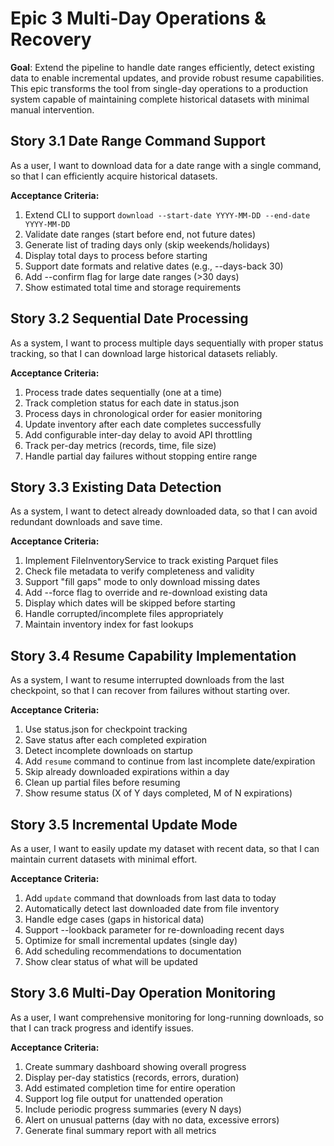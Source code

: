 # Epic 3 Multi-Day Operations & Recovery

**Goal**: Extend the pipeline to handle date ranges efficiently, detect existing data to enable incremental updates, and provide robust resume capabilities. This epic transforms the tool from single-day operations to a production system capable of maintaining complete historical datasets with minimal manual intervention.

## Story 3.1 Date Range Command Support

As a user,
I want to download data for a date range with a single command,
so that I can efficiently acquire historical datasets.

**Acceptance Criteria:**
1. Extend CLI to support `download --start-date YYYY-MM-DD --end-date YYYY-MM-DD`
2. Validate date ranges (start before end, not future dates)
3. Generate list of trading days only (skip weekends/holidays)
4. Display total days to process before starting
5. Support date formats and relative dates (e.g., --days-back 30)
6. Add --confirm flag for large date ranges (>30 days)
7. Show estimated total time and storage requirements

## Story 3.2 Sequential Date Processing

As a system,
I want to process multiple days sequentially with proper status tracking,
so that I can download large historical datasets reliably.

**Acceptance Criteria:**
1. Process trade dates sequentially (one at a time)
2. Track completion status for each date in status.json
3. Process days in chronological order for easier monitoring
4. Update inventory after each date completes successfully
5. Add configurable inter-day delay to avoid API throttling
6. Track per-day metrics (records, time, file size)
7. Handle partial day failures without stopping entire range

## Story 3.3 Existing Data Detection

As a system,
I want to detect already downloaded data,
so that I can avoid redundant downloads and save time.

**Acceptance Criteria:**
1. Implement FileInventoryService to track existing Parquet files
2. Check file metadata to verify completeness and validity
3. Support "fill gaps" mode to only download missing dates
4. Add --force flag to override and re-download existing data
5. Display which dates will be skipped before starting
6. Handle corrupted/incomplete files appropriately
7. Maintain inventory index for fast lookups

## Story 3.4 Resume Capability Implementation

As a system,
I want to resume interrupted downloads from the last checkpoint,
so that I can recover from failures without starting over.

**Acceptance Criteria:**
1. Use status.json for checkpoint tracking
2. Save status after each completed expiration
3. Detect incomplete downloads on startup
4. Add `resume` command to continue from last incomplete date/expiration
5. Skip already downloaded expirations within a day
6. Clean up partial files before resuming
7. Show resume status (X of Y days completed, M of N expirations)

## Story 3.5 Incremental Update Mode

As a user,
I want to easily update my dataset with recent data,
so that I can maintain current datasets with minimal effort.

**Acceptance Criteria:**
1. Add `update` command that downloads from last data to today
2. Automatically detect last downloaded date from file inventory
3. Handle edge cases (gaps in historical data)
4. Support --lookback parameter for re-downloading recent days
5. Optimize for small incremental updates (single day)
6. Add scheduling recommendations to documentation
7. Show clear status of what will be updated

## Story 3.6 Multi-Day Operation Monitoring

As a user,
I want comprehensive monitoring for long-running downloads,
so that I can track progress and identify issues.

**Acceptance Criteria:**
1. Create summary dashboard showing overall progress
2. Display per-day statistics (records, errors, duration)
3. Add estimated completion time for entire operation
4. Support log file output for unattended operation
5. Include periodic progress summaries (every N days)
6. Alert on unusual patterns (day with no data, excessive errors)
7. Generate final summary report with all metrics
